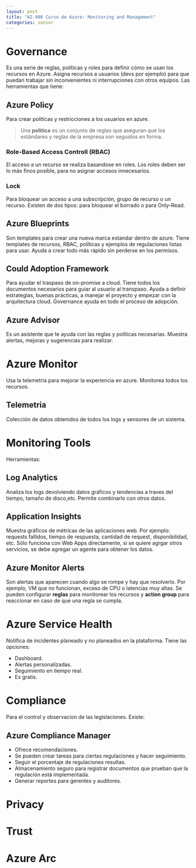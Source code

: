 ```yaml
---
layout: post
title: "AZ-900 Curso de Azure: Monitoring and Management"
categories: senior
---
```


<!--more-->

# Governance
Es una serie de reglas, políticas y roles para definir cómo se usan los recursos en Azure. Asigna recursos a usuarios (devs por ejemplo) para que puedan trabajar sin inconvenientes ni interrupciones con otros equipos.
Las herramientas que tiene:

## Azure Policy
Para crear políticas  y restricciones a los usuarios en azure.
> Una **politica** es un conjunto de reglas que aseguran que los estándares y reglas de la empresa son seguidos en forma.

### Role-Based Access Controll (RBAC)
El acceso a un recurso se realiza basandose en roles. Los roles deben ser lo más finos posible, para no asignar accesos innecesarios.

### Lock
Para bloquear un acceso a una subscripción, grupo de recurso o un recurso. Existen de dos tipos: para bloquear el borrado o para Only-Read.

## Azure Blueprints
Son templates para crear una nueva marca estandar dentro de azure. Tiene templates de recursos, RBAC, políticas y ejemplos de regulaciones listas para usar. Ayuda a crear todo más rápido sin perderse en los permisos.

## Could Adoption Framework
Para ayudar el traspaso de on-promise a cloud. Tiene todos los documentos necesarios para guiar al usuario al transpaso. Ayuda a definir estrategias, buenas prácticas, a manejar el proyecto y empezar con la arquitectura cloud. Governance ayuda en todo el proceso de adopción.

## Azure Advisor
Es un asistente que te ayuda con las reglas y políticas necesarias. Muestra alertas, mejoras y sugerencias para realizar.

# Azure Monitor
Usa la telemetria para mejorar la experiencia en azure. Monitorea todos los recursos. 

## Telemetria
Colección de datos obtenidos de todos los logs y sensores de un sistema.

# Monitoring Tools
Herramientas:

## Log Analytics
Analiza los logs devolviendo datos gráficos y tendencias a traves del tiempo, tamaño de disco,etc. Permite combinarlo con otros datos.

## Application Insights
Muestra gráficos de métricas de las aplicaciones web. Por ejemplo: requests fallidos, tiempo de respuesta, cantidad de request, disponibilidad, etc. Sólo funciona con Web Apps directamente, si se quiere agrgar otros servicios, se debe agregar un agente para obtener los datos.

## Azure Monitor Alerts
Son alertas que aparecen cuando algo se rompe y hay que resolverlo. Por ejemplo, VM que no funcionan, exceso de CPU o latencias muy altas. Se pueden configurar **reglas** para monitorear los recursos y **action group** para reaccionar en caso de que una regla se cumpla.

# Azure Service Health
Notifica de incidentes planeado y no planeados en la plataforma. Tiene las opciones:
- Dashboard.
- Alertas personalizadas.
- Seguimiento en tiempo real.
- Es gratis.

# Compliance
Para el control y observacion de las legislaciones. Existe:

## Azure Compliance Manager
- Ofrece recomendaciones.
- Se pueden crear tareas para ciertas regulaciones y hacer seguimiento.
- Seguir el porcentaje de regulaciones resultas.
- Almacenamiento seguro para registrar documentos que prueban que la regulación está implementada.
- Generar reportes para gerentes y auditores.


# Privacy

# Trust

# Azure Arc
